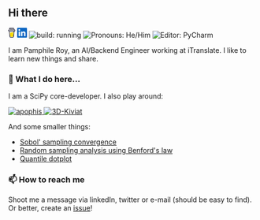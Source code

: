 ## Hi there <img src="https://media.giphy.com/media/hvRJCLFzcasrR4ia7z/giphy.gif" width="25px" alt="">

<p>
<a href="https://www.buymeacoffee.com/tupui"><img height="20" src="./icons/coffee.svg" alt=""/></a>
<a href="https://www.linkedin.com/in/tupui/"><img height="20" src="./icons/linkedin.svg" alt=""/></a>
<img src="https://img.shields.io/badge/build-running-orange" height="20" alt="build: running"/>
<img src="https://img.shields.io/badge/Pronouns-He%2FHim-blue" height="20" alt="Pronouns: He/Him"/> 
<img src="https://img.shields.io/badge/%F0%9F%94%A7 Editor-PyCharm-green" height="20" alt="Editor: PyCharm"/>
</p>

I am Pamphile Roy, an AI/Backend Engineer working at iTranslate. I like to learn new things and share.

### 🔭 What I do here...</strong>
I am a SciPy core-developer. I also play around:

<a href="https://github.com/tupui/apophis"> <img src="https://github-readme-stats.vercel.app/api/pin/?username=tupui&repo=apophis" alt="apophis" height=100> </a> <a href="https://github.com/tupui/3D-Kiviat"> <img src="https://github-readme-stats.vercel.app/api/pin/?username=tupui&repo=3D-Kiviat" alt="3D-Kiviat" height=100> </a>

And some smaller things:

* [Sobol' sampling convergence](https://gist.github.com/tupui/fb6e219b1dd2316b7498ebce231bfff5)
* [Random sampling analysis using Benford's law](https://gist.github.com/tupui/0cedc8592154b2a616a1548a968bbd9b)
* [Quantile dotplot](https://gist.github.com/tupui/c8dd181fd1e732584bbd7109b96177e3)

### 📫 How to reach me

Shoot me a message via linkedIn, twitter or e-mail (should be easy to find). Or better,
create an [issue](https://github.com/tupui/tupui/issues)!

